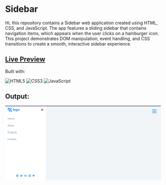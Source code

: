 # Sidebar
Hi, this repository contains a Sidebar web application created using HTML, CSS, and JavaScript. The app features a sliding sidebar that contains navigation items, which appears when the user clicks on a hamburger icon. This project demonstrates DOM manipulation, event handling, and CSS transitions to create a smooth, interactive sidebar experience.

## [Live Preview](https://sidebar-css-js.netlify.app/)

Built with:

![HTML5](https://img.shields.io/badge/html5-%23E34F26.svg?style=for-the-badge&logo=html5&logoColor=white) ![CSS3](https://img.shields.io/badge/css3-%231572B6.svg?style=for-the-badge&logo=css3&logoColor=white) ![JavaScript](https://img.shields.io/badge/javascript-%23323330.svg?style=for-the-badge&logo=javascript&logoColor=%23F7DF1E)

## Output:

![Output](./assets/output.jpg)
